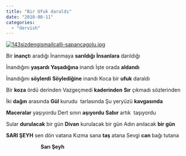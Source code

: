 ```yaml
---
title: "Bir Ufuk daraldı"
date: "2010-08-11"
categories: 
  - "dervish"
---
```


[![143sizdengismailcalli-sapancagolu.jpg](/uploads/2010/08/143sizdengismailcalli-sapancagolu.jpg)](/uploads/2010/08/143sizdengismailcalli-sapancagolu.jpg "143sizdengismailcalli-sapancagolu.jpg")

[](/uploads/2010/08/143sizdengismailcalli-sapancagolu.jpg "143sizdengismailcalli-sapancagolu.jpg")Bir **inançt**ı aradığı İnanmaya **sarıldığı** **İnsanlara** darıldığı

İnandığını **yaşardı** **Yaşadığına** inandı İşte orada **aldandı**

İnandığını **söylerdi** **Söylediğine** inandı Koca bir **ufuk** daraldı

Bir **koza** ördü derinden Vazgeçmedi **kaderinden** **Sır** çıkmadı sözlerinden

İki **dağın** arasında **Gül** kurudu  tarlasında Şu yeryüzü **kavgasında**

**Maceralar** yaşıyordu Dert sınırı **aşıyordu** **Sabır** artık  taşıyordu

Sular **durulacak** bir gün **Divan** kurulacak bir gün Adın anılacak **bir gün**

**SARI ŞEYH** sen dön vatana Kızma sana **taş** atana Sevgi **can** bağı tutana

                        **Sarı Şeyh**
